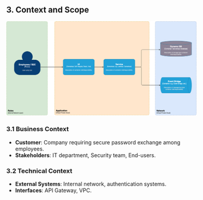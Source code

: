 ## 3. Context and Scope

![Context-And-Scope-View](./images/04-Context-And-Scope-View.png)

### 3.1 Business Context
- **Customer**: Company requiring secure password exchange among employees.
- **Stakeholders**: IT department, Security team, End-users.

### 3.2 Technical Context
- **External Systems**: Internal network, authentication systems.
- **Interfaces**: API Gateway, VPC.